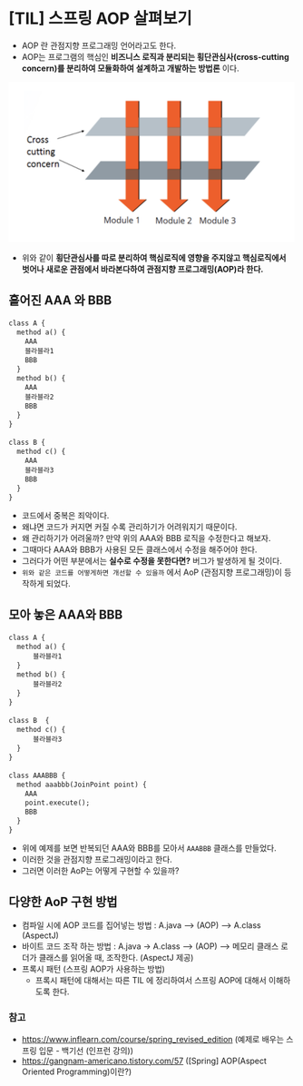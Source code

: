 
# [TIL] 스프링 AOP 살펴보기

* AOP 란 관점지향 프로그래밍 언어라고도 한다.
* AOP는 프로그램의 핵심인 __비즈니스 로직과 분리되는 횡단관심사(cross-cutting concern)를 분리하여 모듈화하여 설계하고 개발하는 방법론__
이다.

![crosscutting](../static/spring/aop-crosscutting.png)

* 위와 같이 __횡단관심사를 따로 분리하여 핵심로직에 영향을 주지않고 핵심로직에서 벗어나 새로운 관점에서 바라본다하여 관점지향 프로그래밍(AOP)라 한다.__

## 흩어진 AAA 와 BBB

```
class A {
  method a() {
    AAA
    블라블라1
    BBB
  }
  method b() {
    AAA
    블라블라2
    BBB
  }
}

class B {
  method c() {
    AAA
    블라블라3
    BBB
  }
}
```

* 코드에서 중복은 죄악이다.
* 왜냐면 코드가 커지면 커질 수록 관리하기가 어려워지기 때문이다.
* 왜 관리하기가 어려울까? 만약 위의 AAA와 BBB 로직을 수정한다고 해보자.
* 그때마다 AAA와 BBB가 사용된 모든 클래스에서 수정을 해주어야 한다.
* 그러다가 어떤 부분에서는 __실수로 수정을 못한다면?__ 버그가 발생하게 될 것이다.
* `위와 같은 코드를 어떻게하면 개선할 수 있을까` 에서 AoP (관점지향 프로그래밍)이 등작하게 되었다.

## 모아 놓은 AAA와 BBB

```
class A {
  method a() {
      블라블라1
  }
  method b() {
      블라블라2
  }
}

class B  {
  method c() {
      블라블라3
  }
}

class AAABBB {
  method aaabbb(JoinPoint point) {
    AAA
    point.execute();
    BBB
  }
}
```

* 위에 예제를 보면 반복되던 AAA와 BBB를 모아서 `AAABBB` 클래스를 만들었다.
* 이러한 것을 관점지향 프로그래밍이라고 한다.
* 그러면 이러한 AoP는 어떻게 구현할 수 있을까?

## 다양한 AoP 구현 방법

* 컴파일 시에 AOP 코드를 집어넣는 방법 : A.java --> (AOP) --> A.class (AspectJ)
* 바이트 코드 조작 하는 방법 : A.java -> A.class --> (AOP) --> 메모리
클래스 로더가 클래스를 읽어올 때, 조작한다. (AspectJ 제공)
* 프록시 패턴 (스프링 AOP가 사용하는 방법)
  * 프록시 패턴에 대해서는 따른 TIL 에 정리하여서 스프링 AOP에 대해서 이해하도록 한다.

### 참고

* https://www.inflearn.com/course/spring_revised_edition (예제로 배우는 스프링 입문 - 백기선 (인프런 강의))
* https://gangnam-americano.tistory.com/57 ([Spring] AOP(Aspect Oriented Programming)이란?)

